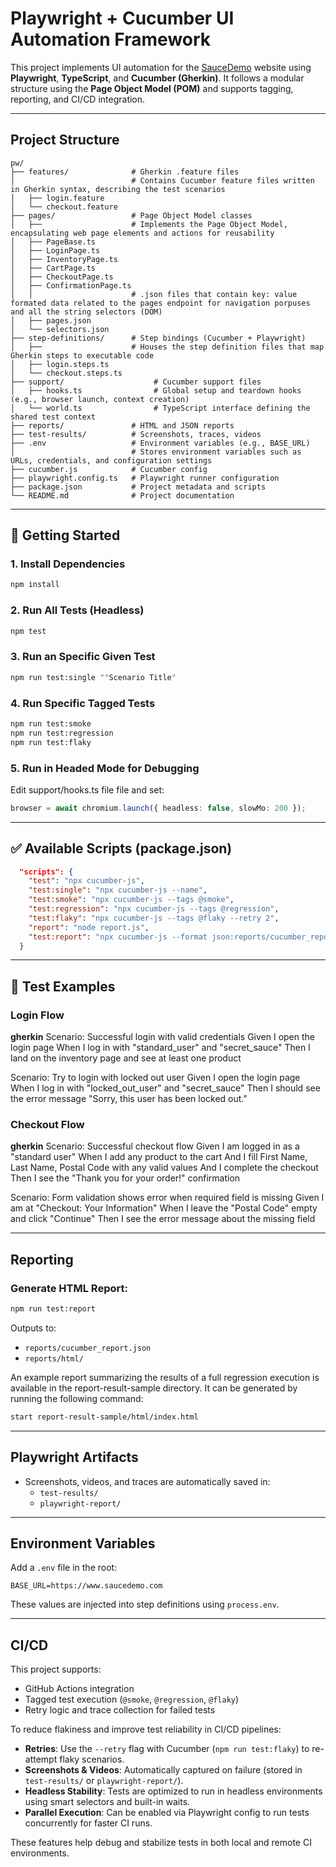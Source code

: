 # Playwright + Cucumber UI Automation Framework

This project implements UI automation for the [SauceDemo](https://www.saucedemo.com) website using **Playwright**, **TypeScript**, and **Cucumber (Gherkin)**. It follows a modular structure using the **Page Object Model (POM)** and supports tagging, reporting, and CI/CD integration.

---

## Project Structure

```
pw/
├── features/              # Gherkin .feature files
│                          # Contains Cucumber feature files written in Gherkin syntax, describing the test scenarios
│   ├── login.feature
│   └── checkout.feature
├── pages/                 # Page Object Model classes
│   ├──                    # Implements the Page Object Model, encapsulating web page elements and actions for reusability
│   ├── PageBase.ts
│   ├── LoginPage.ts
│   ├── InventoryPage.ts
│   ├── CartPage.ts
│   ├── CheckoutPage.ts
│   ├── ConfirmationPage.ts
│   │                      # .json files that contain key: value formated data related to the pages endpoint for navigation porpuses and all the string selectors (DOM)
│   ├── pages.json
│   └── selectors.json
├── step-definitions/      # Step bindings (Cucumber + Playwright)
│   ├──                    # Houses the step definition files that map Gherkin steps to executable code
│   ├── login.steps.ts
│   └── checkout.steps.ts
├── support/                    # Cucumber support files
│   ├── hooks.ts                # Global setup and teardown hooks (e.g., browser launch, context creation)
│   └── world.ts                # TypeScript interface defining the shared test context
├── reports/               # HTML and JSON reports
├── test-results/          # Screenshots, traces, videos
├── .env                   # Environment variables (e.g., BASE_URL) 
│                          # Stores environment variables such as URLs, credentials, and configuration settings
├── cucumber.js            # Cucumber config
├── playwright.config.ts   # Playwright runner configuration
├── package.json           # Project metadata and scripts
└── README.md              # Project documentation
```

---

## 🚀 Getting Started

### 1. Install Dependencies
```bash
npm install
```

### 2. Run All Tests (Headless)
```bash
npm test
```
### 3. Run an Specific Given Test
```bash
npm run test:single ""Scenario Title"
```
### 4. Run Specific Tagged Tests
```bash
npm run test:smoke
npm run test:regression
npm run test:flaky
```

### 5. Run in Headed Mode for Debugging
Edit support/hooks.ts file file and set:
```ts
browser = await chromium.launch({ headless: false, slowMo: 200 });
```

---

## ✅ Available Scripts (package.json)

```json
  "scripts": {
    "test": "npx cucumber-js",
    "test:single": "npx cucumber-js --name",
    "test:smoke": "npx cucumber-js --tags @smoke",
    "test:regression": "npx cucumber-js --tags @regression",
    "test:flaky": "npx cucumber-js --tags @flaky --retry 2",
    "report": "node report.js",
    "test:report": "npx cucumber-js --format json:reports/cucumber_report.json && node report.js"
  }
```

---

## 🧪 Test Examples

### Login Flow
**gherkin**
  Scenario: Successful login with valid credentials
    Given I open the login page
    When I log in with "standard_user" and "secret_sauce" 
    Then I land on the inventory page and see at least one product
  
  Scenario: Try to login with locked out user
    Given I open the login page
    When I log in with "locked_out_user" and "secret_sauce"
    Then I should see the error message "Sorry, this user has been locked out."

### Checkout Flow
**gherkin**
  Scenario: Successful checkout flow
    Given I am logged in as a "standard user"
    When I add any product to the cart
    And I fill First Name, Last Name, Postal Code with any valid values
    And I complete the checkout
    Then I see the "Thank you for your order!" confirmation

  Scenario: Form validation shows error when required field is missing
    Given I am at "Checkout: Your Information"
    When I leave the "Postal Code" empty and click "Continue"
    Then I see the error message about the missing field

---

## Reporting

### Generate HTML Report:
```bash
npm run test:report
```

Outputs to:
- `reports/cucumber_report.json`
- `reports/html/`

An example report summarizing the results of a full regression execution is available in the report-result-sample directory. It can be generated by running the following command:
```bash
start report-result-sample/html/index.html
```
---

## Playwright Artifacts

- Screenshots, videos, and traces are automatically saved in:
  - `test-results/`
  - `playwright-report/`

---

## Environment Variables

Add a `.env` file in the root:
```
BASE_URL=https://www.saucedemo.com
```

These values are injected into step definitions using `process.env`.

---

## CI/CD

This project supports:
- GitHub Actions integration
- Tagged test execution (`@smoke`, `@regression`, `@flaky`)
- Retry logic and trace collection for failed tests

To reduce flakiness and improve test reliability in CI/CD pipelines:

- **Retries**: Use the `--retry` flag with Cucumber (`npm run test:flaky`) to re-attempt flaky scenarios.
- **Screenshots & Videos**: Automatically captured on failure (stored in `test-results/` or `playwright-report/`).
- **Headless Stability**: Tests are optimized to run in headless environments using smart selectors and built-in waits.
- **Parallel Execution**: Can be enabled via Playwright config to run tests concurrently for faster CI runs.

These features help debug and stabilize tests in both local and remote CI environments.